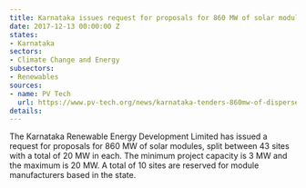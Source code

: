 ```yaml
---
title: Karnataka issues request for proposals for 860 MW of solar modules
date: 2017-12-13 00:00:00 Z
states:
- Karnataka
sectors:
- Climate Change and Energy
subsectors:
- Renewables
sources:
- name: PV Tech
  url: https://www.pv-tech.org/news/karnataka-tenders-860mw-of-dispersed-solar
details: 
---
```


The Karnataka Renewable Energy Development Limited has issued a request for proposals for 860 MW of solar modules, split between 43 sites with a total of 20 MW in each. The minimum project capacity is 3 MW and the maximum is 20 MW. A total of 10 sites are reserved for module manufacturers based in the state. 
